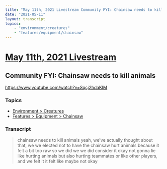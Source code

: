 ```yaml
---
title: "May 11th, 2021 Livestream Community FYI: Chainsaw needs to kill animals"
date: "2021-05-11"
layout: transcript
topics:
    - "environment/creatures"
    - "features/equipment/chainsaw"
---
```

# [May 11th, 2021 Livestream](../2021-05-11.md)
## Community FYI: Chainsaw needs to kill animals
https://www.youtube.com/watch?v=Sqcj2hdaKIM

### Topics
* [Environment > Creatures](../topics/environment/creatures.md)
* [Features > Equipment > Chainsaw](../topics/features/equipment/chainsaw.md)

### Transcript

> chainsaw needs to kill animals yeah, we've actually thought about that, we we elected not to have the chainsaw hurt animals because it felt a bit too raw so we did we we did consider it okay not gonna lie like hurting animals but also hurting teammates or like other players, and we felt it it felt like maybe not okay
